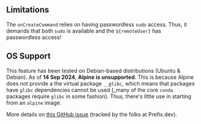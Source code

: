 ## Limitations

The `onCreateCommand` relies on having passwordless `sudo` access. Thus, it demands that
both `sudo` is available and the `${remoteUser}` has passwordless access!

## OS Support
This feature has been tested on Debian-based distributions (Ubuntu & Debian). As of
**14 Sep 2024**, **Alpine is unsupported**. This is because Alpine does not provide a
the virtual package `__glibc`, which means that packages have `glibc` dependencies
cannot be used (_many of the core `conda` packages require `glibc` in some fashion).
Thus, there's little use in starting from an `alpine` image.

More details on [this GitHub issue][no-alpine-install] (tracked by the folks at
Prefix.dev).

[no-alpine-install]: https://github.com/prefix-dev/pixi-docker/issues/23
